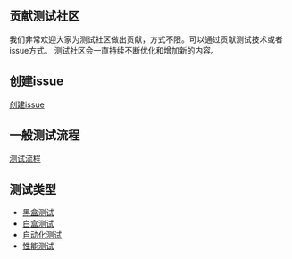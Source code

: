 ## 贡献测试社区
我们非常欢迎大家为测试社区做出贡献，方式不限。可以通过贡献测试技术或者issue方式。
测试社区会一直持续不断优化和增加新的内容。

## 创建issue
[创建issue]()

## 一般测试流程
[测试流程](./测试/测试流程.md)

## 测试类型

 - [黑盒测试]()
 - [白盒测试]() 
 - [自动化测试]()
 - [性能测试]()